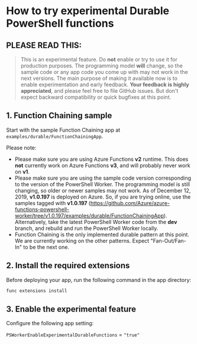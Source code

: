 # How to try experimental Durable PowerShell functions

## **PLEASE READ THIS:**

> This is an experimental feature. Do **not** enable or try to use it for production purposes. The programming model **will** change, so the sample code or any app code you come up with may not work in the next versions. The main purpose of making it available now is to enable experimentation and early feedback. **Your feedback is highly appreciated**, and please feel free to file GitHub issues. But don't expect backward compatibility or quick bugfixes at this point.

## 1. Function Chaining sample

Start with the sample Function Chaining app at `examples/durable/FunctionChainingApp`.

Please note:

- Please make sure you are using Azure Functions **v2** runtime. This does **not** currently work on Azure Functions **v3**, and will probably never work on **v1**.
- Please make sure you are using the sample code version corresponding to the version of the PowerShell Worker. The programming model is still changing, so older or newer samples may not work. As of December 12, 2019, **v1.0.197** is deployed on Azure. So, if you are trying online, use the samples tagged with **v1.0.197** (<https://github.com/Azure/azure-functions-powershell-worker/tree/v1.0.197/examples/durable/FunctionChainingApp>). Alternatively, take the latest PowerShell Worker code from the **dev** branch, and rebuild and run the PowerShell Worker locally.
- Function Chaining is the only implemented durable pattern at this point. We are currently working on the other patterns. Expect "Fan-Out/Fan-In" to be the next one.

## 2. Install the required extensions

Before deploying your app, run the following command in the app directory:

``` bash
func extensions install
```

## 3. Enable the experimental feature

Configure the following app setting:

`PSWorkerEnableExperimentalDurableFunctions` = `"true"`
